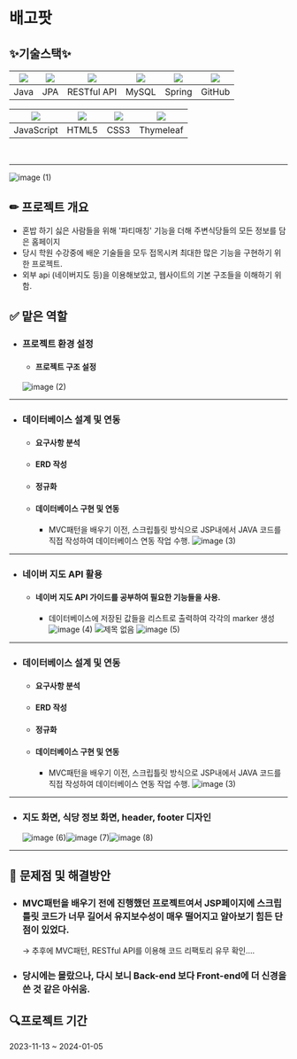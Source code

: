 # 배고팟

## ✨기술스택✨

|<img src="https://github.com/user-attachments/assets/e37eb89d-abd8-4b73-913a-970ef8ac2db4">|<img src="https://github.com/user-attachments/assets/0ca1da0e-40a4-463f-8c5f-c4eb59a6d1ef">|<img src="https://github.com/user-attachments/assets/2c166b50-46c8-4ae3-a911-16f7c952f7a1">|<img src="https://github.com/user-attachments/assets/656335a5-c1ac-4c03-b776-c79ad84ea36b">|<img src="https://github.com/user-attachments/assets/cd84b695-c17d-4b28-b031-0f30827ca785">|<img src="https://github.com/user-attachments/assets/04750eda-60a5-4b85-9fba-1870789c0677">
|:---:|:---:|:---:|:---:|:---:|:---:|
|Java|JPA|RESTful API|MySQL|Spring|GitHub|

|<img src="https://github.com/user-attachments/assets/57985638-3de9-45b8-9519-47b6c0f96342">|<img src="https://github.com/user-attachments/assets/ca92d296-cae7-46d6-9aea-c7ee41925eee">|<img src="https://github.com/user-attachments/assets/80a15ed0-7f5f-48c4-ae4e-1e18f717a824">|<img src="https://github.com/user-attachments/assets/30667665-8e8c-4887-9092-7e168e04a717">|
|:---:|:---:|:---:|:---:|
|JavaScript|HTML5|CSS3|Thymeleaf|
<br>
<hr>

![image (1)](https://github.com/user-attachments/assets/f0201302-3581-48af-84d0-e76b8c2f3125)

## ✏ 프로젝트 개요
- 혼밥 하기 싫은 사람들을 위해 '파티매칭' 기능을 더해 주변식당들의 모든 정보를 담은 홈페이지
- 당시 학원 수강중에 배운 기술들을 모두 접목시켜 최대한 많은 기능을 구현하기 위한 프로젝트.
- 외부 api (네이버지도 등)을 이용해보았고, 웹사이트의 기본 구조들을 이해하기 위함.

## ✅ 맡은 역할
  - ### 프로젝트 환경 설정
      - #### 프로젝트 구조 설정
    ![image (2)](https://github.com/user-attachments/assets/a06d45d2-0558-4684-8b3a-6067366c8d1d)
  <hr>
    
  - ### 데이터베이스 설계 및 연동
      - #### 요구사항 분석
      - #### ERD 작성
      - #### 정규화
      - #### 데이터베이스 구현 및 연동
          - MVC패턴을 배우기 이전, 스크립틀릿 방식으로 JSP내에서 JAVA 코드를 직접 작성하여  데이터베이스 연동 작업 수행.
    ![image (3)](https://github.com/user-attachments/assets/31a2c71c-0ee3-4fb2-bdd1-f2779582465a)
  <hr>
    
  - ### 네이버 지도 API 활용
      - #### 네이버 지도 API 가이드를 공부하여 필요한 기능들을 사용.
        - 데이터베이스에 저장된 값들을 리스트로 출력하여 각각의 marker 생성 
      ![image (4)](https://github.com/user-attachments/assets/321c9189-ac33-4b37-8bba-26da1eb61669)
      ![제목 없음](https://github.com/user-attachments/assets/f318883c-660a-445d-84cd-e2380b27b1dc)
      ![image (5)](https://github.com/user-attachments/assets/e328e0c6-6130-4a45-8a4e-b7385bc5486a)
  <hr>

  - ### 데이터베이스 설계 및 연동
      - #### 요구사항 분석
      - #### ERD 작성
      - #### 정규화
      - #### 데이터베이스 구현 및 연동
          - MVC패턴을 배우기 이전, 스크립틀릿 방식으로 JSP내에서 JAVA 코드를 직접 작성하여  데이터베이스 연동 작업 수행.
    ![image (3)](https://github.com/user-attachments/assets/31a2c71c-0ee3-4fb2-bdd1-f2779582465a)
  <hr>

  - ### 지도 화면, 식당 정보 화면, header, footer 디자인
    ![image (6)](https://github.com/user-attachments/assets/3118458e-cf8e-4f69-9302-9daf52121a91)![image (7)](https://github.com/user-attachments/assets/8f94f86d-710e-4d9a-b5b3-dd1eedfb9570)![image (8)](https://github.com/user-attachments/assets/982f5bcc-8918-4221-bbcc-b5c8e4254261)
  <hr>

## 🔎 문제점 및 해결방안

- ### MVC패턴을 배우기 전에 진행했던 프로젝트여서 JSP페이지에 스크립틀릿 코드가 너무 길어서 유지보수성이 매우 떨어지고 알아보기 힘든 단점이 있었다.
    → 추후에 MVC패턴, RESTful API를 이용해 코드 리팩토리 유무 확인….
    
- ### 당시에는 몰랐으나, 다시 보니 Back-end 보다 Front-end에 더 신경을 쓴 것 같은 아쉬움.  

##  🔍프로젝트 기간
2023-11-13 ~ 2024-01-05  
